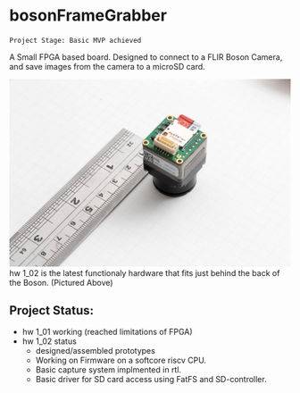 # bosonFrameGrabber

	Project Stage: Basic MVP achieved

A Small FPGA based board. Designed to connect to a FLIR Boson Camera, and save images from the camera to a microSD card.


![alt-text](docs/img/Boson320_assembled_001.jpg "Assembled Prototype")
hw 1_02 is the latest functionaly hardware that fits just behind the back of the Boson. (Pictured Above)

## Project Status:
 + hw 1_01 working (reached limitations of FPGA)
 + hw 1_02 status
   + designed/assembled prototypes
   + Working on Firmware on a softcore riscv CPU. 
   + Basic capture system implmented in rtl.
   + Basic driver for SD card access using FatFS and SD-controller.